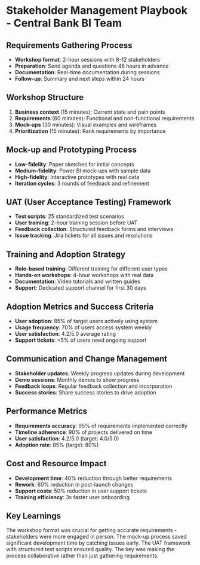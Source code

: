 # Stakeholder Management Playbook - Central Bank BI Team

## Requirements Gathering Process
- **Workshop format**: 2-hour sessions with 8-12 stakeholders
- **Preparation**: Send agenda and questions 48 hours in advance
- **Documentation**: Real-time documentation during sessions
- **Follow-up**: Summary and next steps within 24 hours

## Workshop Structure
1. **Business context** (15 minutes): Current state and pain points
2. **Requirements** (60 minutes): Functional and non-functional requirements
3. **Mock-ups** (30 minutes): Visual examples and wireframes
4. **Prioritization** (15 minutes): Rank requirements by importance

## Mock-up and Prototyping Process
- **Low-fidelity**: Paper sketches for initial concepts
- **Medium-fidelity**: Power BI mock-ups with sample data
- **High-fidelity**: Interactive prototypes with real data
- **Iteration cycles**: 3 rounds of feedback and refinement

## UAT (User Acceptance Testing) Framework
- **Test scripts**: 25 standardized test scenarios
- **User training**: 2-hour training session before UAT
- **Feedback collection**: Structured feedback forms and interviews
- **Issue tracking**: Jira tickets for all issues and resolutions

## Training and Adoption Strategy
- **Role-based training**: Different training for different user types
- **Hands-on workshops**: 4-hour workshops with real data
- **Documentation**: Video tutorials and written guides
- **Support**: Dedicated support channel for first 30 days

## Adoption Metrics and Success Criteria
- **User adoption**: 85% of target users actively using system
- **Usage frequency**: 70% of users access system weekly
- **User satisfaction**: 4.2/5.0 average rating
- **Support tickets**: <5% of users need ongoing support

## Communication and Change Management
- **Stakeholder updates**: Weekly progress updates during development
- **Demo sessions**: Monthly demos to show progress
- **Feedback loops**: Regular feedback collection and incorporation
- **Success stories**: Share success stories to drive adoption

## Performance Metrics
- **Requirements accuracy**: 95% of requirements implemented correctly
- **Timeline adherence**: 90% of projects delivered on time
- **User satisfaction**: 4.2/5.0 (target: 4.0/5.0)
- **Adoption rate**: 85% (target: 80%)

## Cost and Resource Impact
- **Development time**: 40% reduction through better requirements
- **Rework**: 60% reduction in post-launch changes
- **Support costs**: 50% reduction in user support tickets
- **Training efficiency**: 3x faster user onboarding

## Key Learnings
The workshop format was crucial for getting accurate requirements - stakeholders were more engaged in person. The mock-up process saved significant development time by catching issues early. The UAT framework with structured test scripts ensured quality. The key was making the process collaborative rather than just gathering requirements.
